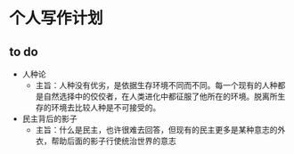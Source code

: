 # 个人写作计划
## to do
+ 人种论
  + 主旨：人种没有优劣，是依据生存环境不同而不同。每一个现有的人种都是自然选择中的佼佼者，在人类进化中都征服了他所在的环境。脱离所生存的环境去比较人种是不可接受的。
+ 民主背后的影子
  + 主旨：什么是民主，也许很难去回答，但现有的民主更多是某种意志的外衣，帮助后面的影子行使统治世界的意志
